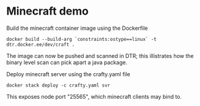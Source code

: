 # Minecraft demo
Build the minecraft container image using the Dockerfile
```
docker build --build-arg `constraints:ostype==linux` -t dtr.docker.ee/dev/craft .
```
The image can now be pushed and scanned in DTR; this illistrates how the binary level scan can pick apart a java package.

Deploy minecraft server using the crafty.yaml file
```
docker stack deploy -c crafty.yaml svr
```
This exposes node port "25565", which minecraft clients may bind to.
